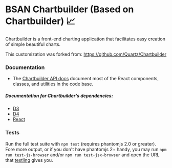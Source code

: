 BSAN Chartbuilder (Based on Chartbuilder) :chart_with_upwards_trend:
============

Chartbuilder is a front-end charting application that facilitates easy creation of simple beautiful charts.

This customization was forked from: https://github.com/Quartz/Chartbuilder

### Documentation

* The [Chartbuilder API docs](http://quartz.github.io/Chartbuilder/build/api-docs/)
document most of the React components, classes, and utilities in the code base.

##### Documentation for Chartbuilder's dependencies:
* [D3](https://github.com/mbostock/d3/wiki)
* [D4](http://visible.io/docs.html)
* [React](https://facebook.github.io/react/docs/getting-started.html)

### Tests
Run the full test suite with `npm test` (requires phantomjs 2.0 or greater).
Fore more output, or if you don't have phantomjs 2+ handy, you may run `npm run
test-js-browser` and/or `npm run test-jsx-browser` and open the URL that
[testling](https://github.com/substack/testling) gives you.
